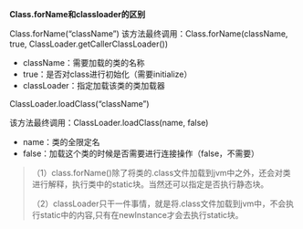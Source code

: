 **Class.forName和classloader的区别**



Class.forName(“className”) 该方法最终调用：Class.forName(className, true, ClassLoader.getCallerClassLoader())

- className：需要加载的类的名称
- true：是否对class进行初始化（需要initialize）
- classLoader：指定加载该类的类加载器



ClassLoader.loadClass(“className”)

该方法最终调用：ClassLoader.loadClass(name, false)

- name：类的全限定名
- false：加载这个类的时候是否需要进行连接操作（false，不需要）



> （1）class.forName()除了将类的.class文件加载到jvm中之外，还会对类进行解释，执行类中的static块。当然还可以指定是否执行静态块。
>
> （2）classLoader只干一件事情，就是将.class文件加载到jvm中，不会执行static中的内容,只有在newInstance才会去执行static块。

